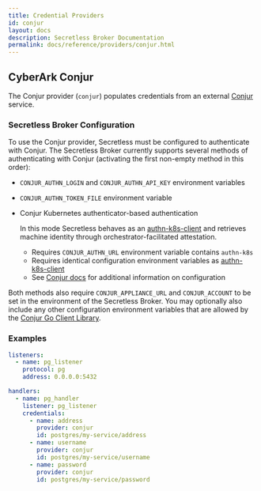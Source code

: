 ```yaml
---
title: Credential Providers
id: conjur
layout: docs
description: Secretless Broker Documentation
permalink: docs/reference/providers/conjur.html
---
```


## CyberArk Conjur
The Conjur provider (`conjur`) populates credentials from an external
[Conjur](https://www.conjur.org) service.

### Secretless Broker Configuration
To use the Conjur provider, Secretless must be configured to authenticate with
Conjur. The Secretless Broker currently supports several methods of authenticating
with Conjur (activating the first non-empty method in this order):

- `CONJUR_AUTHN_LOGIN` and `CONJUR_AUTHN_API_KEY` environment variables
- `CONJUR_AUTHN_TOKEN_FILE` environment variable
- Conjur Kubernetes authenticator-based authentication
  
  In this mode Secretless behaves as an [authn-k8s-client](https://github.com/cyberark/conjur-authn-k8s-client) 
  and retrieves machine identity through orchestrator-facilitated attestation.
  + Requires `CONJUR_AUTHN_URL` environment variable contains `authn-k8s`
  + Requires identical configuration environment variables as [authn-k8s-client](https://github.com/cyberark/conjur-authn-k8s-client)
  + See [Conjur docs](https://docs.conjur.org/Latest/en/Content/Integrations/Kubernetes_deployApplicationApplication.htm) for additional information on configuration

Both methods also require `CONJUR_APPLIANCE_URL` and `CONJUR_ACCOUNT` to
be set in the environment of the Secretless Broker. You may optionally
also include any other configuration environment variables that are
allowed by the [Conjur Go Client Library](https://github.com/cyberark/conjur-api-go).

### Examples
``` yaml
listeners:
  - name: pg_listener
    protocol: pg
    address: 0.0.0.0:5432

handlers:
  - name: pg_handler
    listener: pg_listener
    credentials:
      - name: address
        provider: conjur
        id: postgres/my-service/address
      - name: username
        provider: conjur
        id: postgres/my-service/username
      - name: password
        provider: conjur
        id: postgres/my-service/password
```
